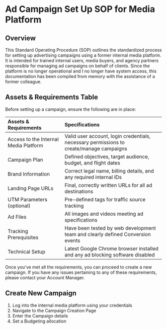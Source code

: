 # Ad Campaign Set Up SOP for Media Platform

## Overview

This Standard Operating Procedure (SOP) outlines the standardized process for setting up advertising campaigns using a former internal media platform. It is intended for trained internal users, media buyers, and agency partners responsible for managing ad campaigns on behalf of clients. Since the platform is no longer operational and I no longer have system access, this documentation has been compiled from memory with the assistance of a former colleague.

## Assets & Requirements Table

Before setting up a campaign, ensure the following are in place:

| Assets & Requirements | Specifications |
| :-------------------- | :------------- |
| Access to the Internal Media Platform | Valid user account, login credentials, necessary permissions to create/manage campaigns |
| Campaign Plan | Defined objectives, target audience, budget, and flight dates |
| Brand Information | Correct legal name, billing details, and any required internal IDs |
| Landing Page URLs | Final, correctly written URLs for all ad destinations |
| UTM Parameters (optional) | Pre-defined tags for traffic source tracking |
| Ad Files | All images and videos meeting ad specifications |
| Tracking Prerequisites | Have been tested by web development team and clearly defined Conversion events |
| Technical Setup | Latest Google Chrome browser installed and any ad blocking software disabled |

Once you’ve met all the requirements, you can proceed to create a new campaign. If you have any issues pertaining to any of these requirements, please contact your Account Manager.

## Create New Campaign

1. Log into the internal media platform using your credentials
2. Navigate to the Campaign Creation Page
3. Enter the Campaign details
4. Set a Budgeting allocation
